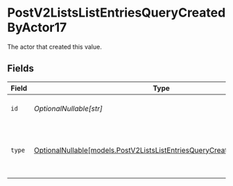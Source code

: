 # PostV2ListsListEntriesQueryCreatedByActor17

The actor that created this value.


## Fields

| Field                                                                                                                                    | Type                                                                                                                                     | Required                                                                                                                                 | Description                                                                                                                              |
| ---------------------------------------------------------------------------------------------------------------------------------------- | ---------------------------------------------------------------------------------------------------------------------------------------- | ---------------------------------------------------------------------------------------------------------------------------------------- | ---------------------------------------------------------------------------------------------------------------------------------------- |
| `id`                                                                                                                                     | *OptionalNullable[str]*                                                                                                                  | :heavy_minus_sign:                                                                                                                       | An ID to identify the actor.                                                                                                             |
| `type`                                                                                                                                   | [OptionalNullable[models.PostV2ListsListEntriesQueryCreatedByActorType17]](../models/postv2listslistentriesquerycreatedbyactortype17.md) | :heavy_minus_sign:                                                                                                                       | The type of actor. [Read more information on actor types here](/docs/actors).                                                            |